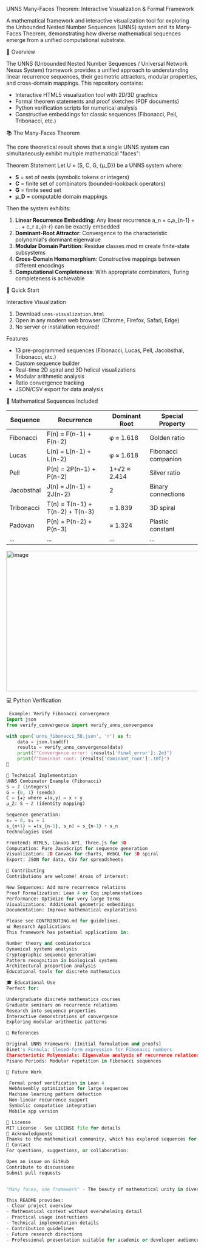  UNNS Many-Faces Theorem: Interactive Visualization & Formal Framework

A mathematical framework and interactive visualization tool for exploring the Unbounded Nested Number Sequences (UNNS) system and its Many-Faces Theorem, demonstrating how diverse mathematical sequences emerge from a unified computational substrate.

 🌟 Overview

The UNNS (Unbounded Nested Number Sequences / Universal Network Nexus System) framework provides a unified approach to understanding linear recurrence sequences, their geometric attractors, modular properties, and cross-domain mappings. This repository contains:

- Interactive HTML5 visualization tool with 2D/3D graphics
- Formal theorem statements and proof sketches (PDF documents)
- Python verification scripts for numerical analysis
- Constructive embeddings for classic sequences (Fibonacci, Pell, Tribonacci, etc.)

 📚 The Many-Faces Theorem

The core theoretical result shows that a single UNNS system can simultaneously exhibit multiple mathematical "faces":

 Theorem Statement
Let U = (S, C, G, {μ_D}) be a UNNS system where:
- **S** = set of nests (symbolic tokens or integers)
- **C** = finite set of combinators (bounded-lookback operators)
- **G** = finite seed set
- **μ_D** = computable domain mappings

Then the system exhibits:

1. **Linear Recurrence Embedding**: Any linear recurrence a_n = c₁a_{n-1} + ... + c_r a_{n-r} can be exactly embedded
2. **Dominant-Root Attractor**: Convergence to the characteristic polynomial's dominant eigenvalue
3. **Modular Domain Partition**: Residue classes mod m create finite-state subsystems
4. **Cross-Domain Homomorphism**: Constructive mappings between different encodings
5. **Computational Completeness**: With appropriate combinators, Turing completeness is achievable

 🚀 Quick Start

 Interactive Visualization
1. Download `unns-visualization.html`
2. Open in any modern web browser (Chrome, Firefox, Safari, Edge)
3. No server or installation required!

 Features
- 13 pre-programmed sequences (Fibonacci, Lucas, Pell, Jacobsthal, Tribonacci, etc.)
- Custom sequence builder
- Real-time 2D spiral and 3D helical visualizations
- Modular arithmetic analysis
- Ratio convergence tracking
- JSON/CSV export for data analysis

 🔬 Mathematical Sequences Included

| Sequence | Recurrence | Dominant Root | Special Property |
|----------|------------|---------------|------------------|
| Fibonacci | F(n) = F(n-1) + F(n-2) | φ ≈ 1.618 | Golden ratio |
| Lucas | L(n) = L(n-1) + L(n-2) | φ ≈ 1.618 | Fibonacci companion |
| Pell | P(n) = 2P(n-1) + P(n-2) | 1+√2 ≈ 2.414 | Silver ratio |
| Jacobsthal | J(n) = J(n-1) + 2J(n-2) | 2 | Binary connections |
| Tribonacci | T(n) = T(n-1) + T(n-2) + T(n-3) | ≈ 1.839 | 3D spiral |
| Padovan | P(n) = P(n-2) + P(n-3) | ≈ 1.324 | Plastic constant |
| ... | ... | ... | ... |

<img width="516" height="369" alt="image" src="https://github.com/user-attachments/assets/d92cb387-0e50-4490-8431-f625ef5cb14d" />


 💻 Python Verification

```python
 Example: Verify Fibonacci convergence
import json
from verify_convergence import verify_unns_convergence

with open('unns_fibonacci_50.json', 'r') as f:
    data = json.load(f)
    results = verify_unns_convergence(data)
    print(f"Convergence error: {results['final_error']:.2e}")
    print(f"Dominant root: {results['dominant_root']:.10f}")
🔧

🔧 Technical Implementation
UNNS Combinator Example (Fibonacci)
S = ℤ (integers)
G = {0, 1} (seeds)
C = {★} where ★(x,y) = x + y
μ_Z: S → ℤ (identity mapping)

Sequence generation:
s₀ = 0, s₁ = 1
s_{n+1} = ★(s_{n-1}, s_n) = s_{n-1} + s_n
Technologies Used

Frontend: HTML5, Canvas API, Three.js for 3D
Computation: Pure JavaScript for sequence generation
Visualization: 2D Canvas for charts, WebGL for 3D spiral
Export: JSON for data, CSV for spreadsheets

🤝 Contributing
Contributions are welcome! Areas of interest:

New Sequences: Add more recurrence relations
Proof Formalization: Lean 4 or Coq implementations
Performance: Optimize for very large terms
Visualizations: Additional geometric embeddings
Documentation: Improve mathematical explanations

Please see CONTRIBUTING.md for guidelines.
📊 Research Applications
This framework has potential applications in:

Number theory and combinatorics
Dynamical systems analysis
Cryptographic sequence generation
Pattern recognition in biological systems
Architectural proportion analysis
Educational tools for discrete mathematics

🎓 Educational Use
Perfect for:

Undergraduate discrete mathematics courses
Graduate seminars on recurrence relations
Research into sequence properties
Interactive demonstrations of convergence
Exploring modular arithmetic patterns

📖 References

Original UNNS Framework: [Initial formulation and proofs]
Binet's Formula: Closed-form expression for Fibonacci numbers
Characteristic Polynomials: Eigenvalue analysis of recurrence relations
Pisano Periods: Modular repetition in Fibonacci sequences

🚧 Future Work

 Formal proof verification in Lean 4
 WebAssembly optimization for large sequences
 Machine learning pattern detection
 Non-linear recurrence support
 Symbolic computation integration
 Mobile app version

📝 License
MIT License - See LICENSE file for details
🙏 Acknowledgments
Thanks to the mathematical community, which has explored sequences for centuries, from Fibonacci (1202) to modern computational approaches.
📧 Contact
For questions, suggestions, or collaboration:

Open an issue on GitHub
Contribute to discussions
Submit pull requests


"Many faces, one framework" - The beauty of mathematical unity in diversity

This README provides:
- Clear project overview
- Mathematical context without overwhelming detail
- Practical usage instructions
- Technical implementation details
- Contribution guidelines
- Future research directions
- Professional presentation suitable for academic or developer audiences
